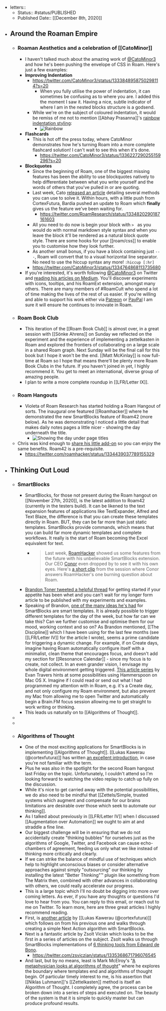 - letters::
    - Status:: #status/PUBLISHED
    - Published Date:: [[December 8th, 2020]]
- ## Around the Roaman Empire
    - ### Roaman Aesthetics and a celebration of [[CatoMinor]]
        - I haven't talked much about the amazing work of [@CatoMinor3](twitter.com/catominor3) and how he's been pushing the envelope of CSS in Roam. Here's just a few examples:
        - **Improving Indentation**
            - https://twitter.com/CatoMinor3/status/1333848958750298114?s=20
                - When you fully utilise the power of indentation, it can sometimes be confusing as to where you are. I added this the moment I saw it. Having a nice, subtle indicator of where I am in the nested blocks structure is a godsend.
            - While we're on the subject of coloured indentation, it would be remiss of me not to mention [[Abhay Prasanna]]'s [rainbow indentation styling](https://github.com/abhayprasanna/abhayprasanna.github.io/blob/master/rainbow-indent.css):
                - ![Rainbow](http://share.foxsoft.co.uk/cqVxcK+)
        - **Flashcards**
            - This is hot off the press today, where CatoMinor demonstrates how he's turning Roam into a more complete flashcard solution! I can't wait to see this when it's done.
                - https://twitter.com/CatoMinor3/status/1336227290255159296?s=20
        - **Blockquotes**
            - Since the beginning of Roam, one of the biggest missing features has been the ability to use blockquotes natively to help differentiate between what you write yourself and the words of others that you've pulled in or are quoting.
            - Last week, Cato [released an article](https://catominor3.medium.com/in-the-search-for-missing-blockquotes-in-roam-5-reasonable-solutions-ddcd99127cca) detailing several methods you can use to solve it. Within hours, with a little push from CortexFutura, Bardia pushed an update to Roam which __finally__ gives us the feature we've been waiting for.
                - https://twitter.com/RoamResearch/status/1334820290187161603
            - All you need to do now is begin your block with `> ` as you would do with normal markdown style syntax and when you leave the block it'll be rendered as a natural block quote style. There are some hooks for your [[roam/css]] to enable you to customise how they look further.
            - As another small bonus, if you have a block containing just `---`, Roam will convert that to a visual horizontal line separator. No need to use the hiccup syntax any more! `:hiccup [:hr]`
            - https://twitter.com/CatoMinor3/status/1334764868113735680
        - If you're interested, it's worth following [@CatoMinor3](twitter.com/catominor3) on Twitter and [reading his articles on Medium](https://catominor3.medium.com/). You'll discover experiments with icons, tooltips, and his RoamExt extension, amongst many others. There are many members of #RoamCult who spend a lot of time making the lives of the rest of us easier. If you're willing and able to support his work either via [Patreon](https://www.patreon.com/catominor) or [PayPal](https://paypal.me/catominor3) I am sure it will ensure he continues to innovate in Roam.
    - ### Roam Book Club
        - This iteration of the [[Roam Book Club]] is almost over, in a great session with [[Sönke Ahrens]] on Sunday we reflected on the experiment and the experience of implementing a zettelkasten in Roam and explored the frontiers of collaborating on a large scale in a shared Roam graph. Next Sunday will be the final call for this book but I hope it won't be the end. [[Matt McKinlay]] is now full-time at Roam so I hope that means there'll be plenty more Roam Book Clubs in the future. If you haven't joined in yet, I highly recommend it. You get to meet an international, diverse group of amazing people.
        - I plan to write a more complete roundup in [[LFR/Letter IX]].
    - ### Roam Hangouts
        - Violeta of Roam Research has started holding a Roam Hangout of sorts. The inaugural one featured [[Roamhacker]] where he demonstrated the new SmartBlocks feature of Roam42 (more below). As he was demonstrating I noticed a little detail that makes daily notes pages a little nicer - showing the day underneath the title.
            - ![Showing the day under page titles](http://share.foxsoft.co.uk/54vAjk+)
    - Chris was kind enough to [share his little add-on](https://gist.github.com/roamhacker/689270044dcf74257956a289131738c9) so you can enjoy the same benefits. Roam42 is a pre-requisite.
        - https://twitter.com/roamhacker/status/1334439037789155329
- ## Thinking Out Loud
    - ### SmartBlocks
        - SmartBlocks, for those not present during the Roam hangout on [[November 27th, 2020]], is the latest addition to Roam42 (currently in the testers build). It can be likened to the text expansion features of applications like TextExpander, Alfred and Text Blaze, the difference is that you can create these templates directly in Roam. BUT, they can be far more than just static templates. SmartBlocks provide commands, which means that you can build far more dynamic templates and complete workflows. It really is the start of Roam becoming the Excel equivalent for text.
            - > Last week, [RoamHacker](https://cwhitesullivan.lt.acemlna.com/Prod/link-tracker?redirectUrl=aHR0cHMlM0ElMkYlMkZ0d2l0dGVyLmNvbSUyRnJvYW1oYWNrZXI=&a=66602312&account=cwhitesullivan%2Eactivehosted%2Ecom&email=i%2BMM4awnuAf0TZt8s4ZNwk5Xw8IcJbZJCEP4X9vwpSQ%3D&s=ae8b3e9ead8f16073b34baf2606a7524&i=166A1021A1A862) showed us some features from the future with his unbelievable SmartBlocks extension. Our CEO [Conor](https://cwhitesullivan.lt.acemlna.com/Prod/link-tracker?redirectUrl=aHR0cHMlM0ElMkYlMkZ0d2l0dGVyLmNvbSUyRkNvbmF3&a=66602312&account=cwhitesullivan%2Eactivehosted%2Ecom&email=i%2BMM4awnuAf0TZt8s4ZNwk5Xw8IcJbZJCEP4X9vwpSQ%3D&s=ae8b3e9ead8f16073b34baf2606a7524&i=166A1021A1A863) even dropped by to see it with his own eyes. Here's [a short clip](https://cwhitesullivan.lt.acemlna.com/Prod/link-tracker?redirectUrl=aHR0cHMlM0ElMkYlMkZ3d3cueW91dHViZS5jb20lMkZ3YXRjaCUzRnYlM0RtbENpTzJvSUYycyUyNnQlM0Qxcw==&a=66602312&account=cwhitesullivan%2Eactivehosted%2Ecom&email=i%2BMM4awnuAf0TZt8s4ZNwk5Xw8IcJbZJCEP4X9vwpSQ%3D&s=ae8b3e9ead8f16073b34baf2606a7524&i=166A1021A1A864) from the session where Conor answers RoamHacker's one burning question about Roam.
        - [Brandon Toner tweeted a helpful thread](https://twitter.com/brandontoner/status/1334910004823003137) for getting started if your appetite has been whet and you can't wait for my longer form article to be published with my experiments and examples.
        - Speaking of Brandon, [one of the many ideas he's had](https://twitter.com/brandontoner/status/1334890269716733961?s=20) for SmartBlocks are smart templates. It is already possible to trigger different templates for the day of the week, but how far can we take this? Can we further customise and optimise them for our mood, working context and so on? As Brandon mentioned, [[The Discipline]] which I have been using for the last few months (see [[LFR/Letter IV]] for the article I wrote), seems a prime candidate for triggering a dynamic change. For example, if on Create days, imagine having Roam automatically configure itself with a minimalist, clean theme that encourages focus, and doesn't add my section for [[Resonance Calendar]] - since my focus is to create, not collect. In an even grander vision, I envisage my whole digital environment getting triggered. [This article series](http://evantravers.com/articles/2020/06/19/hammerspoon-headspace/) by Evan Travers hints at some possibilities using Hammerspoon on Mac OS X. Imagine if I could read or send out what I had programmed my attention with in Roam, e.g. it's a Create day, and not only configure my Roam environment, but also prevent my Mac from allowing me to open Twitter and automatically begin a Brain.FM focus session allowing me to get straight to work writing or thinking.
        - This leads us naturally on to [[Algorithms of Thought]].
    - 
    - 
    - ### Algorithms of Thought
        - One of the most exciting applications for SmartBlocks is in implementing [[Algorithms of Thought]]. [[Lukas Kawerau (@cortexfutura)]] has written [an excellent introduction](https://www.cortexfutura.com/getting-started-algorithms-of-thought/), in case you're not familiar with the term.
        - Plus he was also in the spotlight for the second Roam hangout last Friday on the topic. Unfortunately, I couldn't attend so I'm looking forward to watching the video replay to catch up fully on the discussion.
        - While it's nice to get carried away with the potential possibilities, we do also need to be mindful that [[Zettels/Simple, trusted systems which augment and compensate for our brains limitations are desirable over those which seek to automate our thinking]].
        - As I talked about previously in [[LFR/Letter IV]] when I discussed [[Augmentation over Automation]] we ought to aim at and straddle a fine line.
        - Our biggest challenge will be in ensuring that we do not accidentally create "thinking bubbles" for ourselves just as the algorithms of Google, Twitter, and Facebook can cause echo-chambers of agreement, feeding us only what we like instead of thinking more critically and clearly.
        - If we can strike the balance of mindful use of techniques which help to highlight unconscious biases or consider alternative approaches against  simply "outsourcing" our thinking by installing the latest "Better Thinking"™ plugin like something from The Matrix then, combined with other advances in collaborating with others, we could really accelerate our progress.
        - This is a large topic which I'll no doubt be digging into more over coming letters. As ever, if you have any thoughts or questions I'd love to hear from you. You can reply to this email, or reach out to me on Twitter. To learn more, here are three great articles I highly recommend reading.
        - First, is [another article](https://www.cortexfutura.com/algorithms-of-thought-have-arrived/) by [[Lukas Kawerau (@cortexfutura)]] which follows on from his previous one and walks through creating a simple Next Action algorithm with SmartBlocks.
        - Next is a fantastic article by Zsolt Vicián which looks to be the first in a series of articles on the subject. Zsolt walks us through SmartBlocks implementations of [6 thinking tools from Edward de Bono](https://www.zsolt.blog/2020/12/de-bonos-algorithms-of-thought-for.html).
            - https://twitter.com/zsviczian/status/1335368671796076545
        - And last, but by no means, least is Mark McElroy's "[A metaphysician looks at algorithms of thought](https://markmcelroy.com/a-metaphysican-looks-at-algorithms-of-thought/)" where he explores the boundary where templates end and algorithms of thought begin. Of particular timely interest to me, is his assertion that [[Niklas Luhmann]]'s [[Zettelkasten]] method is itself an Algorithm of Thought. I completely agree, the process can be broken down into a series of steps and executed on. The beauty of the system is that it is simple to quickly master but can produce profound results.

